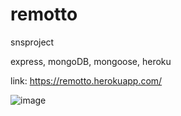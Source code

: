 # remotto
snsproject

express, mongoDB, mongoose, heroku

link:
https://remotto.herokuapp.com/


![image](https://user-images.githubusercontent.com/72514247/107003679-82306400-67d0-11eb-972e-7b9957ffe071.png)

